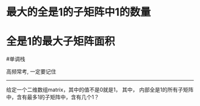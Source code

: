 # 最大的全是1的子矩阵中1的数量
# 全是1的最大子矩阵面积

#单调栈 

高频常考, 一定要记住

---

给定一个二维数组matrix，其中的值不是0就是1，
其中，
内部全是1的所有子矩阵中，含有最多1的子矩阵中，含有几个1？
